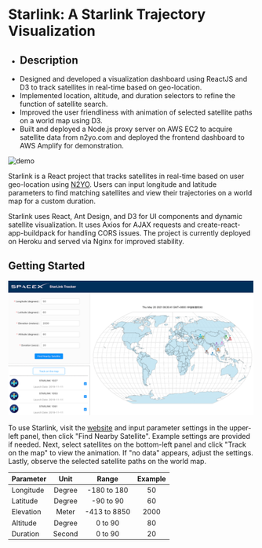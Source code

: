 # Starlink: A Starlink Trajectory Visualization
-	## Description
-	Designed and developed a visualization dashboard using ReactJS and D3 to track satellites in real-time based on geo-location. 
-	Implemented location, altitude, and duration selectors to refine the function of satellite search.
-	Improved the user friendliness with animation of selected satellite paths on a world map using D3.
-	Built and deployed a Node.js proxy server on AWS EC2 to acquire satellite data from n2yo.com and deployed the frontend dashboard to AWS Amplify for demonstration.

<img src="./images/demo.gif" alt="demo" width="500"><br>

Starlink is a React project that tracks satellites in real-time based on user geo-location using [N2YO](https://www.n2yo.com/). Users can input longitude and latitude parameters to find matching satellites and view their trajectories on a world map for a custom duration.

Starlink uses React, Ant Design, and D3 for UI components and dynamic satellite visualization. It uses Axios for AJAX requests and create-react-app-buildpack for handling CORS issues. The project is currently deployed on Heroku and served via Nginx for improved stability.

## Getting Started

<img src="./images/settings.png" alt="settings" width="500"><br>

To use Starlink, visit the [website](https://starlink521.herokuapp.com/) and input parameter settings in the upper-left panel, then click "Find Nearby Satellite". Example settings are provided if needed. Next, select satellites on the bottom-left panel and click "Track on the map" to view the animation. If "no data" appears, adjust the settings. Lastly, observe the selected satellite paths on the world map.

| Parameter | Unit | Range | Example |
| :-------- | :--: | :---: | :-----: |
| Longitude | Degree | -180 to 180 | 50 |
| Latitude | Degree | -90 to 90 | 60 |
| Elevation | Meter | -413 to 8850 | 2000 |
| Altitude | Degree | 0 to 90 | 80 |
| Duration | Second | 0 to 90 | 20 |


